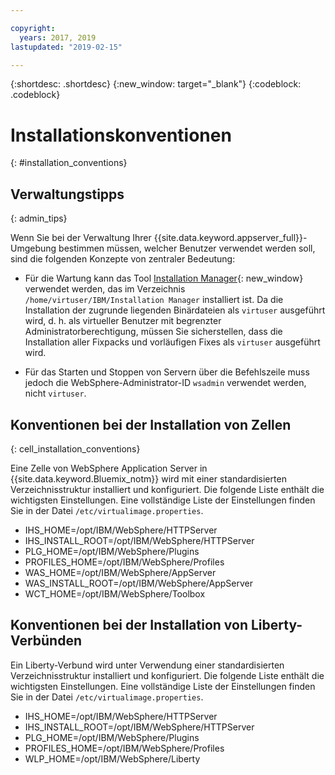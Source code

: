 ```yaml
---

copyright:
  years: 2017, 2019
lastupdated: "2019-02-15"

---
```


{:shortdesc: .shortdesc}
{:new_window: target="_blank"}
{:codeblock: .codeblock}

# Installationskonventionen
{: #installation_conventions}

## Verwaltungstipps
{: admin_tips}

Wenn Sie bei der Verwaltung Ihrer {{site.data.keyword.appserver_full}}-Umgebung bestimmen müssen, welcher Benutzer verwendet werden soll, sind die folgenden Konzepte von zentraler Bedeutung:

 * Für die Wartung kann das Tool [Installation Manager](http://www.ibm.com/support/knowledgecenter/SSDV2W_1.8.5/){: new_window} verwendet werden, das im Verzeichnis `/home/virtuser/IBM/Installation Manager` installiert ist. Da die Installation der zugrunde liegenden Binärdateien als `virtuser` ausgeführt wird, d. h. als virtueller Benutzer mit begrenzter Administratorberechtigung, müssen Sie sicherstellen, dass die Installation aller Fixpacks und vorläufigen Fixes als `virtuser` ausgeführt wird.

 * Für das Starten und Stoppen von Servern über die Befehlszeile muss jedoch die WebSphere-Administrator-ID `wsadmin` verwendet werden, nicht `virtuser`.

## Konventionen bei der Installation von Zellen
{: cell_installation_conventions}

Eine Zelle von WebSphere Application Server in {{site.data.keyword.Bluemix_notm}} wird mit einer standardisierten Verzeichnisstruktur installiert und konfiguriert. Die folgende Liste enthält die wichtigsten Einstellungen.  Eine vollständige Liste der Einstellungen finden Sie in der Datei `/etc/virtualimage.properties`.

* IHS_HOME=/opt/IBM/WebSphere/HTTPServer
* IHS_INSTALL_ROOT=/opt/IBM/WebSphere/HTTPServer
* PLG_HOME=/opt/IBM/WebSphere/Plugins
* PROFILES_HOME=/opt/IBM/WebSphere/Profiles
* WAS_HOME=/opt/IBM/WebSphere/AppServer
* WAS_INSTALL_ROOT=/opt/IBM/WebSphere/AppServer
* WCT_HOME=/opt/IBM/WebSphere/Toolbox

## Konventionen bei der Installation von Liberty-Verbünden

Ein Liberty-Verbund wird unter Verwendung einer standardisierten Verzeichnisstruktur installiert und konfiguriert. Die folgende Liste enthält die wichtigsten Einstellungen.  Eine vollständige Liste der Einstellungen finden Sie in der Datei `/etc/virtualimage.properties`.

* IHS_HOME=/opt/IBM/WebSphere/HTTPServer
* IHS_INSTALL_ROOT=/opt/IBM/WebSphere/HTTPServer
* PLG_HOME=/opt/IBM/WebSphere/Plugins
* PROFILES_HOME=/opt/IBM/WebSphere/Profiles
* WLP_HOME=/opt/IBM/WebSphere/Liberty
